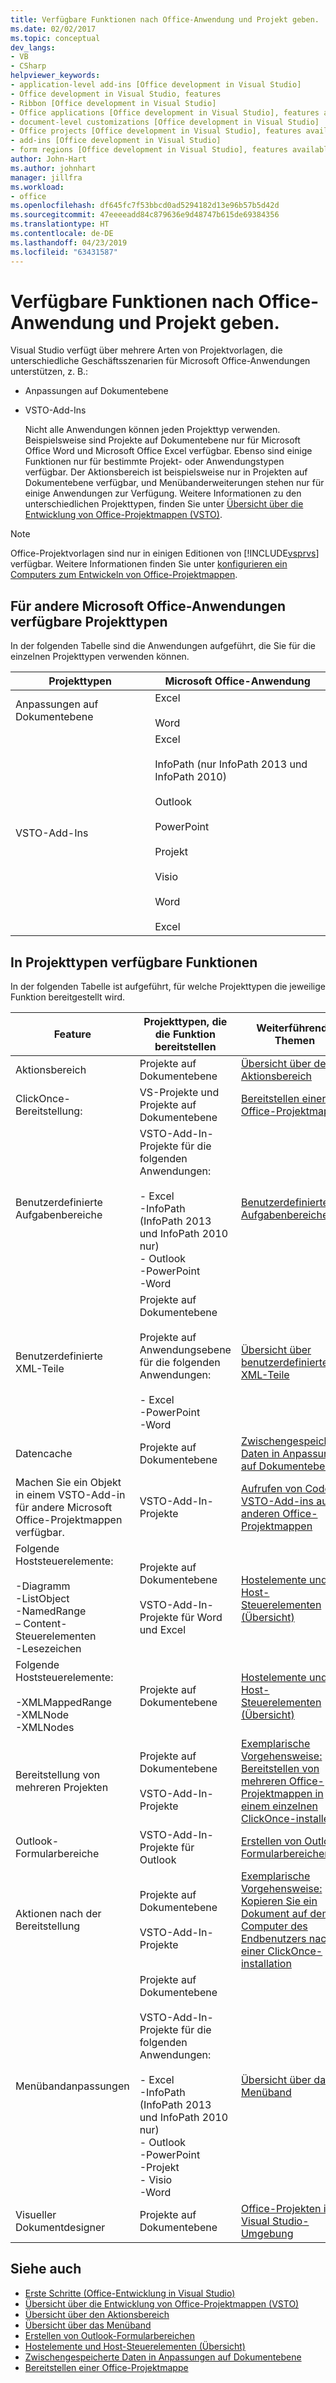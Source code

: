 ```yaml
---
title: Verfügbare Funktionen nach Office-Anwendung und Projekt geben.
ms.date: 02/02/2017
ms.topic: conceptual
dev_langs:
- VB
- CSharp
helpviewer_keywords:
- application-level add-ins [Office development in Visual Studio]
- Office development in Visual Studio, features
- Ribbon [Office development in Visual Studio]
- Office applications [Office development in Visual Studio], features available
- document-level customizations [Office development in Visual Studio]
- Office projects [Office development in Visual Studio], features available
- add-ins [Office development in Visual Studio]
- form regions [Office development in Visual Studio], features available
author: John-Hart
ms.author: johnhart
manager: jillfra
ms.workload:
- office
ms.openlocfilehash: df645fc7f53bbcd0ad5294182d13e96b57b5d42d
ms.sourcegitcommit: 47eeeeadd84c879636e9d48747b615de69384356
ms.translationtype: HT
ms.contentlocale: de-DE
ms.lasthandoff: 04/23/2019
ms.locfileid: "63431587"
---
```

# <a name="features-available-by-office-application-and-project-type"></a>Verfügbare Funktionen nach Office-Anwendung und Projekt geben.
  Visual Studio verfügt über mehrere Arten von Projektvorlagen, die unterschiedliche Geschäftsszenarien für Microsoft Office-Anwendungen unterstützen, z. B.:

- Anpassungen auf Dokumentebene

- VSTO-Add-Ins

  Nicht alle Anwendungen können jeden Projekttyp verwenden. Beispielsweise sind Projekte auf Dokumentebene nur für Microsoft Office Word und Microsoft Office Excel verfügbar. Ebenso sind einige Funktionen nur für bestimmte Projekt- oder Anwendungstypen verfügbar. Der Aktionsbereich ist beispielsweise nur in Projekten auf Dokumentebene verfügbar, und Menübanderweiterungen stehen nur für einige Anwendungen zur Verfügung. Weitere Informationen zu den unterschiedlichen Projekttypen, finden Sie unter [Übersicht über die Entwicklung von Office-Projektmappen &#40;VSTO&#41;](../vsto/office-solutions-development-overview-vsto.md).

> [!NOTE]
> Office-Projektvorlagen sind nur in einigen Editionen von [!INCLUDE[vsprvs](../sharepoint/includes/vsprvs-md.md)] verfügbar. Weitere Informationen finden Sie unter [konfigurieren ein Computers zum Entwickeln von Office-Projektmappen](../vsto/configuring-a-computer-to-develop-office-solutions.md).

## <a name="project-types-available-for-different-microsoft-office-applications"></a>Für andere Microsoft Office-Anwendungen verfügbare Projekttypen
 In der folgenden Tabelle sind die Anwendungen aufgeführt, die Sie für die einzelnen Projekttypen verwenden können.

|Projekttypen|Microsoft Office-Anwendung|
|-------------------|----------------------------------|
|Anpassungen auf Dokumentebene|Excel<br /><br /> Word|
|VSTO-Add-Ins|Excel<br /><br /> InfoPath (nur InfoPath 2013 und InfoPath 2010)<br /><br /> Outlook<br /><br /> PowerPoint<br /><br /> Projekt<br /><br /> Visio<br /><br /> Word<br /><br /> Excel|

## <a name="features-available-in-different-project-types"></a>In Projekttypen verfügbare Funktionen
 In der folgenden Tabelle ist aufgeführt, für welche Projekttypen die jeweilige Funktion bereitgestellt wird.

|Feature|Projekttypen, die die Funktion bereitstellen|Weiterführende Themen|
|-------------|--------------------------------------------|---------------------|
|Aktionsbereich|Projekte auf Dokumentebene|[Übersicht über den Aktionsbereich](../vsto/actions-pane-overview.md)|
|ClickOnce-Bereitstellung:|VS-Projekte und Projekte auf Dokumentebene|[Bereitstellen einer Office-Projektmappe](../vsto/deploying-an-office-solution.md)|
|Benutzerdefinierte Aufgabenbereiche|VSTO-Add-In-Projekte für die folgenden Anwendungen:<br /><br /> -   Excel<br />-InfoPath (InfoPath 2013 und InfoPath 2010 nur)<br />-   Outlook<br />-PowerPoint<br />-Word|[Benutzerdefinierte Aufgabenbereiche](../vsto/custom-task-panes.md)|
|Benutzerdefinierte XML-Teile|Projekte auf Dokumentebene<br /><br /> Projekte auf Anwendungsebene für die folgenden Anwendungen:<br /><br /> -   Excel<br />-PowerPoint<br />-Word|[Übersicht über benutzerdefinierte XML-Teile](../vsto/custom-xml-parts-overview.md)|
|Datencache|Projekte auf Dokumentebene|[Zwischengespeicherte Daten in Anpassungen auf Dokumentebene](../vsto/cached-data-in-document-level-customizations.md)|
|Machen Sie ein Objekt in einem VSTO-Add-in für andere Microsoft Office-Projektmappen verfügbar.|VSTO-Add-In-Projekte|[Aufrufen von Code in VSTO-Add-ins aus anderen Office-Projektmappen](../vsto/calling-code-in-vsto-add-ins-from-other-office-solutions.md)|
|Folgende Hoststeuerelemente:<br /><br /> -Diagramm<br />-ListObject<br />-NamedRange<br />– Content-Steuerelementen<br />-Lesezeichen|Projekte auf Dokumentebene<br /><br /> VSTO-Add-In-Projekte für Word und Excel|[Hostelemente und Host-Steuerelementen (Übersicht)](../vsto/host-items-and-host-controls-overview.md)|
|Folgende Hoststeuerelemente:<br /><br /> -XMLMappedRange<br />-XMLNode<br />-XMLNodes|Projekte auf Dokumentebene|[Hostelemente und Host-Steuerelementen (Übersicht)](../vsto/host-items-and-host-controls-overview.md)|
|Bereitstellung von mehreren Projekten|Projekte auf Dokumentebene<br /><br /> VSTO-Add-In-Projekte|[Exemplarische Vorgehensweise: Bereitstellen von mehreren Office-Projektmappen in einem einzelnen ClickOnce-installer](https://msdn.microsoft.com/051223c0-4082-4799-b78b-a4763a9def55)|
|Outlook-Formularbereiche|VSTO-Add-In-Projekte für Outlook|[Erstellen von Outlook-Formularbereichen](../vsto/creating-outlook-form-regions.md)|
|Aktionen nach der Bereitstellung|Projekte auf Dokumentebene<br /><br /> VSTO-Add-In-Projekte|[Exemplarische Vorgehensweise: Kopieren Sie ein Dokument auf dem Computer des Endbenutzers nach einer ClickOnce-installation](https://msdn.microsoft.com/100090f7-bc63-4152-b3e1-19b48bc27466)|
|Menübandanpassungen|Projekte auf Dokumentebene<br /><br /> VSTO-Add-In-Projekte für die folgenden Anwendungen:<br /><br /> -   Excel<br />-InfoPath (InfoPath 2013 und InfoPath 2010 nur)<br />-   Outlook<br />-PowerPoint<br />-Projekt<br />-   Visio<br />-Word|[Übersicht über das Menüband](../vsto/ribbon-overview.md)|
|Visueller Dokumentdesigner|Projekte auf Dokumentebene|[Office-Projekten in Visual Studio-Umgebung](../vsto/office-projects-in-the-visual-studio-environment.md)|

## <a name="see-also"></a>Siehe auch
- [Erste Schritte &#40;Office-Entwicklung in Visual Studio&#41;](../vsto/getting-started-office-development-in-visual-studio.md)
- [Übersicht über die Entwicklung von Office-Projektmappen &#40;VSTO&#41;](../vsto/office-solutions-development-overview-vsto.md)
- [Übersicht über den Aktionsbereich](../vsto/actions-pane-overview.md)
- [Übersicht über das Menüband](../vsto/ribbon-overview.md)
- [Erstellen von Outlook-Formularbereichen](../vsto/creating-outlook-form-regions.md)
- [Hostelemente und Host-Steuerelementen (Übersicht)](../vsto/host-items-and-host-controls-overview.md)
- [Zwischengespeicherte Daten in Anpassungen auf Dokumentebene](../vsto/cached-data-in-document-level-customizations.md)
- [Bereitstellen einer Office-Projektmappe](../vsto/deploying-an-office-solution.md)
